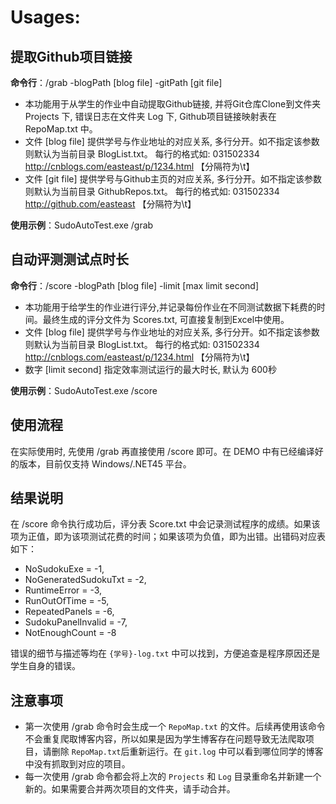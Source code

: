 
# Usages:

## 提取Github项目链接

**命令行**：/grab -blogPath [blog file] -gitPath [git file]

- 本功能用于从学生的作业中自动提取Github链接, 并将Git仓库Clone到文件夹 Projects 下, 错误日志在文件夹 Log 下, Github项目链接映射表在 RepoMap.txt 中。
- 文件 [blog file] 提供学号与作业地址的对应关系, 多行分开。如不指定该参数则默认为当前目录 BlogList.txt。
    每行的格式如: 031502334        http://cnblogs.com/easteast/p/1234.html 【分隔符为\t】
- 文件 [git file] 提供学号与Github主页的对应关系, 多行分开。如不指定该参数则默认为当前目录 GithubRepos.txt。
    每行的格式如: 031502334        http://github.com/easteast 【分隔符为\t】

**使用示例**：SudoAutoTest.exe /grab

## 自动评测测试点时长

**命令行**：/score -blogPath [blog file] -limit [max limit second]

- 本功能用于给学生的作业进行评分,并记录每份作业在不同测试数据下耗费的时间。最终生成的评分文件为 Scores.txt, 可直接复制到Excel中使用。
- 文件 [blog file] 提供学号与作业地址的对应关系, 多行分开。如不指定该参数则默认为当前目录 BlogList.txt。
每行的格式如: 031502334 http://cnblogs.com/easteast/p/1234.html 【分隔符为\t】
- 数字 [limit second] 指定效率测试运行的最大时长, 默认为 600秒

**使用示例**：SudoAutoTest.exe /score

## 使用流程

在实际使用时, 先使用 /grab 再直接使用 /score 即可。在 DEMO 中有已经编译好的版本，目前仅支持 Windows/.NET45 平台。

## 结果说明

在 /score 命令执行成功后，评分表 Score.txt 中会记录测试程序的成绩。如果该项为正值，即为该项测试花费的时间；如果该项为负值，即为出错。出错码对应表如下：

- NoSudokuExe = -1,
- NoGeneratedSudokuTxt = -2,
- RuntimeError = -3,
- RunOutOfTime = -5,
- RepeatedPanels = -6,
- SudokuPanelInvalid = -7,
- NotEnoughCount = -8

错误的细节与描述等均在 `{学号}-log.txt` 中可以找到，方便追查是程序原因还是学生自身的错误。

## 注意事项

- 第一次使用 /grab 命令时会生成一个 `RepoMap.txt` 的文件。后续再使用该命令不会重复爬取博客内容，所以如果是因为学生博客存在问题导致无法爬取项目，请删除 `RepoMap.txt`后重新运行。在 `git.log` 中可以看到哪位同学的博客中没有抓取到对应的项目。
- 每一次使用 /grab 命令都会将上次的 `Projects` 和 `Log` 目录重命名并新建一个新的。如果需要合并两次项目的文件夹，请手动合并。